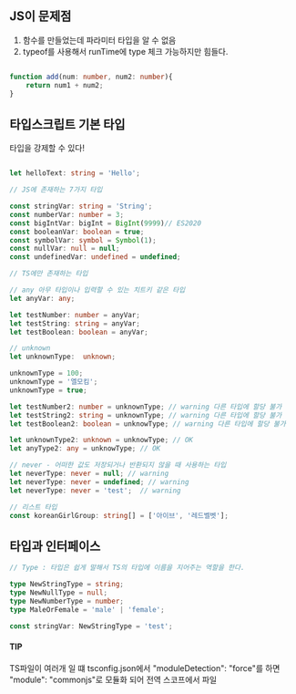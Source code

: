 

## JS이 문제점

1) 함수를 만들었는데 파라미터 타입을 알 수 없음
2) typeof를 사용해서 runTime에 type 체크 가능하지만 힘들다.


```ts

function add(num: number, num2: number){
	return num1 + num2;
}

```


## 타입스크립트 기본 타입

타입을 강제할 수 있다!

```ts

let helloText: string = 'Hello';

// JS에 존재하는 7가지 타입

const stringVar: string = 'String';
const numberVar: number = 3;
const bigIntVar: bigInt = BigInt(9999)// ES2020
const booleanVar: boolean = true;
const symbolVar: symbol = Symbol(1);
const nullVar: null = null;
const undefinedVar: undefined = undefined;

// TS에만 존재하는 타입

// any 아무 타입이나 입력할 수 있는 치트키 같은 타입
let anyVar: any;

let testNumber: number = anyVar;
let testString: string = anyVar;
let testBoolean: boolean = anyVar;

// unknown
let unknownType:  unknown;

unknownType = 100;
unknownType = '엘모킴';
unknownType = true;

let testNumber2: number = unknownType; // warning 다른 타입에 할당 불가
let testString2: string = unknownType; // warning 다른 타입에 할당 불가
let testBoolean2: boolean = unknowType; // warning 다른 타입에 할당 불가

let unknownType2: unknown = unknowType; // OK
let anyType2: any = unknowType; // OK

// never - 어떠한 값도 저장되거나 반환되지 않을 때 사용하는 타입
let neverType: never = null; // warning 
let neverType: never = undefined; // warning 
let neverType: never = 'test';  // warning

// 리스트 타입
const koreanGirlGroup: string[] = ['아이브', '레드벨벳'];


```




##  타입과 인터페이스

```ts
// Type : 타입은 쉽게 말해서 TS의 타입에 이름을 지어주는 역할을 한다.

type NewStringType = string;
type NewNullType = null;
type NewNumberType = number;
type MaleOrFemale = 'male' | 'female';

const stringVar: NewStringType = 'test';


```

#### TIP
TS파일이 여러개 일 떄 tsconfig.json에서 "moduleDetection": "force"를 하면 "module": "commonjs"로 모듈화 되어 전역 스코프에서 파일 